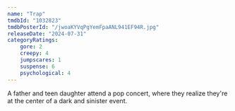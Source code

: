 ```yaml
---
name: "Trap"
tmdbId: "1032823"
tmdbPosterId: "/jwoaKYVqPgYemFpaANL941EF94R.jpg"
releaseDate: "2024-07-31"
categoryRatings:
    gore: 2
    creepy: 4
    jumpscares: 1
    suspense: 6
    psychological: 4
---
```

A father and teen daughter attend a pop concert, where they realize they're at the center of a dark and sinister event.
